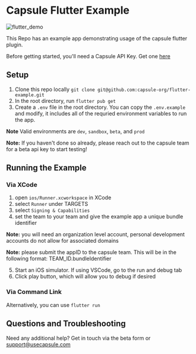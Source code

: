 # Capsule Flutter Example

![flutter_demo](https://github.com/capsule-org/flutter-example/assets/2686353/216c204a-5b0f-4b85-a416-0b529741802f)

This Repo has an example app demonstrating usage of the capsule flutter plugin.

Before getting started, you'll need a Capsule API Key. Get one [here](https://usecapsule.com/beta)

## Setup

1. Clone this repo locally `git clone git@github.com:capsule-org/flutter-example.git`
2. In the root directory, run `flutter pub get`
3. Create a `.env` file in the root directory. You can copy the `.env.example` and modify, it includes all of the requried environment variables to run the app.

**Note** Valid environments are `dev`, `sandbox`, `beta`, and `prod`

**Note:** If you haven't done so already, please reach out to the capsule team for a beta api key to start testing!

## Running the Example

### Via XCode

1. open `ios/Runner.xcworkspace` in XCode
2. select `Runner` under TARGETS
3. select `Signing & Capabilities`
4. set the team to your team and give the example app a unique bundle identifier

**Note:** you will need an organization level account, personal development accounts do not allow for associated domains

**Note:** please submit the appID to the capsule team. This will be in the following format: TEAM_ID.bundleIdentifier

5. Start an iOS simulator. If using VSCode, go to the run and debug tab
6. Click play button, which will allow you to debug if desired

### Via Command Link

Alternatively, you can use `flutter run`

## Questions and Troubleshooting

Need any additional help? Get in touch via the beta form or support@usecapsule.com
